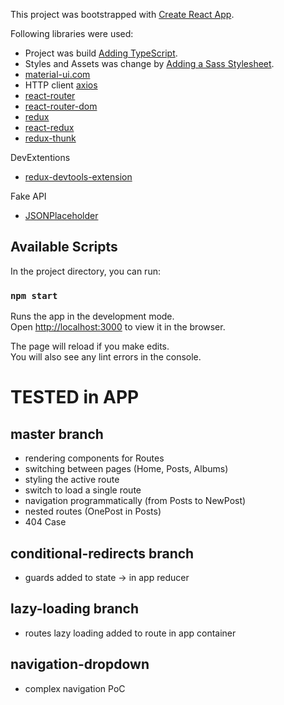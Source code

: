 This project was bootstrapped with [Create React App](https://github.com/facebook/create-react-app).

Following libraries were used:

- Project was build [Adding TypeScript](https://facebook.github.io/create-react-app/docs/adding-typescript).
- Styles and Assets was change by [Adding a Sass Stylesheet](https://facebook.github.io/create-react-app/docs/adding-a-sass-stylesheet).
- [material-ui.com](https://material-ui.com/)
- HTTP client [axios](https://github.com/axios/axios)
- [react-router](https://www.npmjs.com/package/react-router)
- [react-router-dom](https://www.npmjs.com/package/react-router-dom)
- [redux](https://redux.js.org/introduction/installation)
- [react-redux](https://www.npmjs.com/package/react-redux)
- [redux-thunk](https://www.npmjs.com/package/redux-thunk)

DevExtentions
- [redux-devtools-extension](https://www.npmjs.com/package/redux-devtools-extension)

Fake API

- [JSONPlaceholder](https://jsonplaceholder.typicode.com/)

## Available Scripts

In the project directory, you can run:

### `npm start`

Runs the app in the development mode.<br>
Open [http://localhost:3000](http://localhost:3000) to view it in the browser.

The page will reload if you make edits.<br>
You will also see any lint errors in the console.


# TESTED in APP
## master branch

- rendering components for Routes
- switching between pages (Home, Posts, Albums)
- styling the active route
- switch to load a single route
- navigation programmatically (from Posts to NewPost)
- nested routes (OnePost in Posts)
- 404 Case

## conditional-redirects branch

- guards added to state -> in app reducer

## lazy-loading branch

- routes lazy loading added to route in app container

## navigation-dropdown

- complex navigation PoC